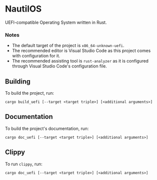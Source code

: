 # NautilOS
UEFI-compatible Operating System written in Rust.
### Notes
* The default target of the project is `x86_64-unknown-uefi`.
* The recommended editor is Visual Studio Code as this project comes with configuration for it.
* The recommended assisting tool is `rust-analyzer` as it is configured through Visual Studio Code's configuration file.
## Building
To build the project, run:
```
cargo build_uefi [--target <target triple>] [<additional arguments>]
```
## Documentation
To build the project's documentation, run:
```
cargo doc_uefi [--target <target triple>] [<additional arguments>]
```
## Clippy
To run `clippy`, run:
```
cargo doc_uefi [--target <target triple>] [<additional arguments>]
```
